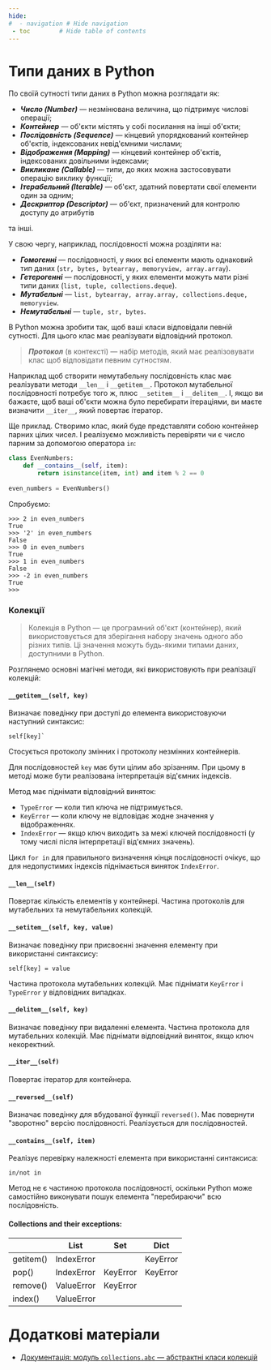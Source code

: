```yaml
---
hide:
#  - navigation # Hide navigation
 - toc        # Hide table of contents
---
```


# Типи даних в Python

<!-- Усі типи даних в Python можна поділити на:

- ***Змінюваний (Mutable)*** — стан об'єкта може змінюватись після створення об'єкта;
- ***Незмінюваний (Immutable)*** — стан об'єкта не може змінюватись після створення об'єкта.
-->

<!-- ### Примітивні типи даних

- **Числа:**
    - Цілі числа: `int`
    - Числа з плаваючою комою: `float`
    - Комплексні числа: `complex`
- **Інші:**
    - Логічні значення: `bool`
    - Рядки: `str`
    - None (вказівка на відсутність певного значення): `NoneType` -->

По своїй сутності типи даних в Python можна розглядати як:

- ***Число (Number)*** — незмінювана величина, що підтримує числові операції;
- ***Контейнер*** — об'єкти містять у собі посилання на інші об'єкти;
- ***Послідовність (Sequence)*** — кінцевий упорядкований контейнер об'єктів, індексованих невід'ємними числами;
- ***Відображення (Mapping)*** — кінцевий контейнер об'єктів, індексованих довільними індексами;
- ***Викликане (Callable)*** — типи, до яких можна застосовувати операцію виклику функції;
- ***Ітерабельний (Iterable)*** — об'єкт, здатний повертати свої елементи один за одним;
- ***Дескриптор (Descriptor)*** — об'єкт, призначений для контролю доступу до атрибутів

та інші.

У свою чергу, наприклад, послідовності можна розділяти на:

- ***Гомогенні*** — послідовності, у яких всі елементи мають однаковий тип даних (`str, bytes, bytearray, memoryview, array.array`).
- ***Гетерогенні*** — послідовності, у яких елементи можуть мати різні типи даних (`list, tuple, collections.deque`).
- ***Мутабельні*** — `list, bytearray, array.array, collections.deque, memoryview`.
- ***Немутабельні*** — `tuple, str, bytes`.

В Python можна зробити так, щоб ваші класи відповідали певній сутності. 
Для цього клас має реалізувати відповідний протокол.

> ***Протокол*** (в контексті) — набір методів, який має реалізовувати клас щоб відповідати певним сутностям.

Наприклад щоб створити немутабельну послідовність клас має реалізувати методи `__len__` і `__getitem__`. 
Протокол мутабельної послідовності потребує того ж, плюс `__setitem__` і `__delitem__`. 
І, якщо ви бажаєте, щоб ваші об'єкти можна було перебирати ітераціями, ви маєте визначити `__iter__`, який повертає ітератор. 

Ще приклад. Створимо клас, який буде представляти собою контейнер парних цілих чисел. 
І реалізуємо можливість перевіряти чи є число парним за допомогою оператора `in`:

```python
class EvenNumbers:
    def __contains__(self, item):
        return isinstance(item, int) and item % 2 == 0
    
even_numbers = EvenNumbers()
```

Спробуємо:

    >>> 2 in even_numbers
    True
    >>> '2' in even_numbers
    False
    >>> 0 in even_numbers
    True
    >>> 1 in even_numbers
    False
    >>> -2 in even_numbers
    True
    >>>


### Колекції

> Колекція в Python — це програмний об'єкт (контейнер), який використовується для зберігання набору значень одного або різних типів. 
Ці значення можуть будь-якими типами даних, доступними в Python.

Розглянемо основні магічні методи, які використовують при реалізації колекцій:

#### `__getitem__(self, key)`

Визначає поведінку при доступі до елемента використовуючи наступний синтаксис: 

	self[key]`
	
Стосується протоколу змінних і протоколу незмінних контейнерів. 

Для послідовностей `key` має бути цілим або зрізанням. При цьому в методі може бути реалізована інтерпретація від'ємних індексів. 

Метод має піднімати відповідний виняток: 

- `TypeError` — коли тип ключа не підтримується.
- `KeyError` — коли ключу не відповідає жодне значення у відображеннях.
- `IndexError` — якщо ключ виходить за межі ключей послідовності (у тому числі після інтерпретації від'ємних значень).

Цикл `for in` для правильного визначення кінця послідовності очікує, що для недопустимих індексів піднімається виняток `IndexError`.

#### `__len__(self)`

Повертає кількість елементів у контейнері. 
Частина протоколів для мутабельних та немутабельних колекцій. 

#### `__setitem__(self, key, value)`

Визначає поведінку при присвоєнні значення елементу при використанні синтаксису:

	self[key] = value
	
Частина протокола мутабельних колекцій. Має піднімати `KeyError` і `TypeError` у відповідних випадках.

#### `__delitem__(self, key)`

Визначає поведінку при видаленні елемента. 
Частина протокола для мутабельних колекцій. 
Має піднімати відповідний виняток, якщо ключ некоректний.

#### `__iter__(self)`

Повертає ітератор для контейнера.

#### `__reversed__(self)`

Визначає поведінку для вбудованої функції `reversed()`. 
Має повернути "зворотню" версію послідовності. 
Реалізується для послідовностей.

#### `__contains__(self, item)`

Реалізує перевірку належності елемента при використанні синтаксиса:
	
	in/not in
	
Метод не є частиною протокола послідовності, оскільки Python може самостійно виконувати пошук елемента "перебираючи" всю послідовність.

#### Collections and their exceptions:

|           |    List    |    Set     |    Dict    |
|-----------|------------|------------|------------|
| getitem() | IndexError |            |  KeyError  |
| pop()     | IndexError |  KeyError  |  KeyError  |
| remove()  | ValueError |  KeyError  |            |
| index()   | ValueError |            |            |

# Додаткові матеріали

- [Документація: модуль `collections.abc` — абстрактні класи колекцій](https://docs.python.org/3/library/collections.abc.html#collections.abc.Container)